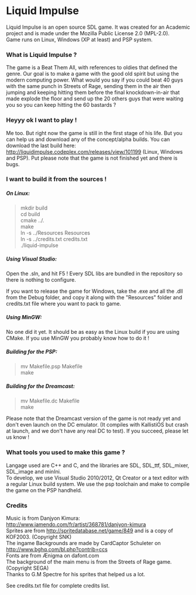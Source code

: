 Liquid Impulse
==============

Liquid Impulse is an open source SDL game. It was created for an Academic project and is made under the Mozilla Public License 2.0 (MPL-2.0).  
Game runs on Linux, Windows (XP at least) and PSP system.


### What is Liquid Impulse ?
The game is a Beat Them All, with references to oldies that defined the genre. Our goal is to make a game with the good old spirit but using the modern computing power. What would you say if you could beat 40 guys with the same punch in Streets of Rage, sending them in the air then jumping and keeping hitting them before the final knockdown-in-air that made explode the floor and send up the 20 others guys that were waiting you so you can keep hitting the 60 bastards  ?


### Heyyy ok I want to play !
Me too. But right now the game is still in the first stage of his life. But you can help us and download any of the concept/alpha builds. You can download the last build here: http://liquidimpulse.codeplex.com/releases/view/101199 (Linux, Windows and PSP). Put please note that the game is not finished yet and there is bugs.

### I want to build it from the sources !
##### On Linux:
>mkdir build  
>cd build  
>cmake ../.  
>make  
>ln -s ../Resources Resources  
>ln -s ../credits.txt credits.txt  
>./liquid-impulse

##### Using Visual Studio:  
Open the .sln, and hit F5 ! Every SDL libs are bundled in the repository so there is nothing to configure.  

If you want to release the game for Windows, take the .exe and all the .dll from the Debug folder, and copy it along with the "Resources" folder and credits.txt file where you want to pack to game.

##### Using MinGW:  
No one did it yet. It should be as easy as the Linux build if you are using CMake. If you use MinGW you probably know how to do it !

##### Building for the PSP:  
>mv Makefile.psp Makefile  
>make  

##### Building for the Dreamcast:
>mv Makefile.dc Makefile  
>make  

Please note that the Dreamcast version of the game is not ready yet and don't even launch on the DC emulator. (It compiles with KallistiOS but crash at launch, and we don't have any real DC to test). If you succeed, please let us know !

### What tools you used to make this game ?
Langage used are C++ and C, and the libraries are SDL, SDL_ttf, SDL_mixer, SDL_image and minIni.  
To develop, we use Visual Studio 2010/2012, Qt Creator or a text editor with a regular Linux build system. We use the psp toolchain and make to compile the game on the PSP handheld.

### Credits
Music is from Danjyon Kimura: http://www.jamendo.com/fr/artist/368781/danjyon-kimura  
Sprites are from http://spritedatabase.net/game/849 and is a copy of KOF2003. (Copyright SNK)  
The ingame Backgrounds are made by CardCaptor Schuleter on http://www.bghq.com/bl.php?contrib=ccs  
Fonts are from Ænigma on dafont.com  
The background of the main menu is from the Streets of Rage game. (Copyright SEGA)  
Thanks to G.M Spectre for his sprites that helped us a lot.

See credits.txt file for complete credits list.
